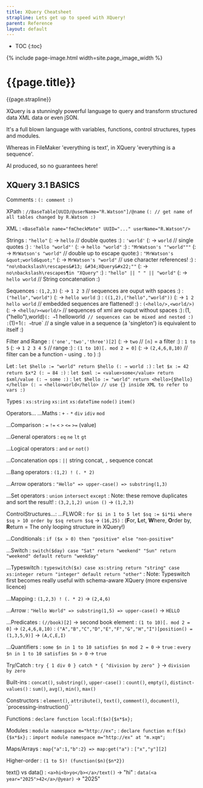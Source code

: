 ```yaml
---
title: XQuery Cheatsheet
strapline: Lets get up to speed with XQuery!
parent: Reference
layout: default
---
```

- TOC
{:toc}

{% include page-image.html width=site.page_image_width %}

# {{page.title}}

{{page.strapline}}

XQuery is a stunningly powerful language to query and transform structured data XML data or even jSON.

It's a full blown language with variables, functions, control structures, types and modules.

Whereas in FileMaker 'everything is text', in XQuery 'everything is a sequence'.

AI produced, so no guarantees here!

## XQuery 3.1 BASICS

Comments
: `(: comment :)`

XPath
: `//BaseTable[UUID/@userName="R.Watson"]/@name` `(: // get name of all tables changed by R.Watson :)`

XML
: `<BaseTable name="fmCheckMate" UUID="..." userName="R.Watson"/>`

Strings
: `"hello"` (: → `hello` // double quotes :)
: `'world'` (: → `world` // single quotes :)
: `'hello "world"'` (: → `hello "world"` :)
: `"MrWatson's ""world"""` (: → `MrWatson's "world"` // double up to escape quote:)
: `"MrWatson's &quot;world&quot;"` (: → `MrWatson's "world"` // use character references! :)
: `"no\nbackslash\rescapes&#13; &#34;XQuery&#x22;""` (: → `no\nbackslash\rescapes¶in "XQuery"` :)
: `"hello" || " " || "world"` (: → `hello world` // String concatenation :)

Sequences
: `(1,2,3)` (: → `1 2 3` // sequences are ouput with spaces :)
: `("hello","world")` (: → `hello world` :)
: `((1,2),("hello","world"))` (: → `1 2 hello world` // embedded sequences are flattened! :)
: `(<hello/>,<world/>)` (: → `<hello/><world/>`  // sequences of xml are ouput without spaces :)`
: `(1,("hello"),<xml>world</xml>)` (: → `1 helloworld`  // sequences can be mixed and nested :)
: `(1)=1` (: → `true` // a single value in a sequence (a 'singleton') is equivalent to itself :)

Filter and Range
: `('one','two','three')[2]` (: → `two` // `[n]` = a filter :)
: `1 to 5` (: → `1 2 3 4 5` // range :)
: `(1 to 10)[. mod 2 = 0]` (: → `(2,4,6,8,10)` // filter can be a function - using `.` to ) :)

Let
: `let $hello := "world" return $hello (: → world :)`
: `let $x := 42 return $x*2 (: → 84 :)`
: `let $xml := <value>some</value> return $xml/value (: → some :)`
: `let $hello := "world" return <hello>{$hello}</hello> (: → <hello>world</hello> // use {} inside XML to refer to vars :)`

Types
: `xs:string` `xs:int` `xs:dateTime` `node()` `item()`

Operators…
…Maths
: `+` `-` `*` `div` `idiv` `mod`

…Comparison
: `=` `!=` `<` `>` `<=` `>=`  (value)

…General operators
: `eq` `ne` `lt` `gt`

…Logical operators
: `and` `or` `not()`

…Concatenation ops
: `||` string concat, `,`  sequence concat

…Bang operators
: `(1,2) ! (. * 2)`

…Arrow operators
: `"Hello" => upper-case() => substring(1,3)`

…Set operators
: `union` `intersect` `except`
: Note: these remove duplicates and sort the result!
: `(3,2,1,2) union ()` → `(1,2,3)`

ControlStructures…:
…FLWOR
: `for $i in 1 to 5 let $sq := $i*$i where $sq > 10 order by $sq return $sq` → `(16,25)`
: (**F**or, **L**et, **W**here, **O**rder by, **R**eturn = The only looping structure in XQuery!)

…Conditionals
: `if ($x > 0) then "positive" else "non-positive"`

…Switch
: `switch($day) case "Sat" return "weekend" "Sun" return "weekend" default return "weekday"`

…Typeswitch
: `typeswitch($x) case xs:string return "string" case xs:integer return "integer" default return "other"`
: Note: Typeswitch first becomes really useful with schema-aware XQuery (more expensive licence)

…Mapping
: `(1,2,3) ! (. * 2)` → `(2,4,6)`

…Arrow
: `"Hello World" => substring(1,5) => upper-case()` → `HELLO`

…Predicates
: `(//book)[2]` → second book element
: `(1 to 10)[. mod 2 = 0]` → `(2,4,6,8,10)`
: `("A","B","C","D","E","F","G","H","I")[position() = (1,3,5,9)]` → `(A,C,E,I)`

…Quantifiers
: `some $n in 1 to 10 satisfies $n mod 2 = 0` → `true`
: `every $n in 1 to 10 satisfies $n > 0` → `true`

Try/Catch
: `try { 1 div 0 } catch * { "division by zero" }` → `division by zero`

Built-ins
: `concat()`, `substring()`, `upper-case()`
: `count()`, `empty()`, `distinct-values()`
: `sum()`, `avg()`, `min()`, `max()`

Constructors
: `element()`, `attribute()`, `text()`, `comment()`, `document()`, `processing-instruction()``

Functions
: `declare function local:f($x){$x*$x};`

Modules
: `module namespace m="http://ex";`
: `declare function m:f($x){$x*$x};`
: `import module namespace m="http://ex" at "m.xqm";`

Maps/Arrays
: `map{"a":1,"b":2} => map:get("a")`
: `["x","y"][2]`

Higher-order
: `(1 to 5)! (function($n){$n*2})`

text() vs data()
: `<a>hi<b>yo</b></a>/text()` → "hi"
: `data(<a year="2025">42</a>/@year)` → "2025"


